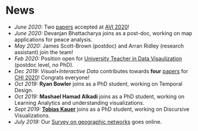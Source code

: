 # News

* *June 2020:* Two [papers](publications.html) accepted at [AVI 2020](https://sites.google.com/unisa.it/avi2020/home)!
* *June 2020:* <span class="red">Devanjan Bhattacharya</span> joins as a post-doc, working on map applications for peace analysis.
* *May 2020:* <span class="red">James Scott-Brown</span> (postdoc) and <span class="red">Arran Ridley</span> (research assistant) join the team!
* _Feb 2020:_ Position open for [University Teacher in Data Visaulization](job-datavista) (postdoc level, no PhD).
* _Dec 2019:_ _Visual+Interactive Data_ contributes towards __four__ [papers](https://visualinteractivedata.github.io/publications) for [CHI 2020](https://chi2020.acm.org)! Congrats everyone!
* _Oct 2019:_ __Ryan Bowler__ joins as a PhD student, working on Temporal Design. 
* _Oct 2019:_ __Mashael Hamad Alkadi__ joins as a PhD student, working on Learning Analytics and understanding visualizations.
* _Sept 2019:_ __[Tobias Kauer](https://twitter.com/tobi_vierzwo)__ joins as a PhD student, working on Discursive Visualizations. 
* _July 2019:_ Our [Survey on geographic networks](https://geographic-networks.github.io) goes online.  
   
